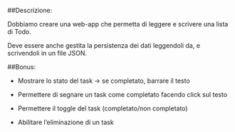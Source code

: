 ##Descrizione:

Dobbiamo creare una web-app che permetta di leggere e scrivere una lista di Todo.

Deve essere anche gestita la persistenza dei dati leggendoli da, e scrivendoli in un file JSON.

##Bonus:
- Mostrare lo stato del task → se completato, barrare il testo

- Permettere di segnare un task come completato facendo click sul testo

- Permettere il toggle del task (completato/non completato)

- Abilitare l’eliminazione di un task